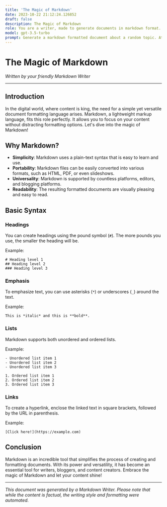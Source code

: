 ```yaml
---
title: 'The Magic of Markdown'
date: 2023-10-22 21:12:24.126852
draft: false
description: The Magic of Markdown
role: You are a writer, made to generate documents in markdown format. It is very important that all of the documents you generate are in valid markdown format.
model: gpt-3.5-turbo
prompt: Generate a markdown formatted document about a random topic. At the bottom, include a disclaimer explaining that the document was generated by you. The first line of the document should be the title. Make sure that the entire document is in proper markdown format, using a mix of various tags to make the document visually appealing.
---
```


# The Magic of Markdown

*Written by your friendly Markdown Writer*

---

## Introduction

In the digital world, where content is king, the need for a simple yet versatile document formatting language arises. Markdown, a lightweight markup language, fits this role perfectly. It allows you to focus on your content without distracting formatting options. Let's dive into the magic of Markdown!

## Why Markdown?

- **Simplicity**: Markdown uses a plain-text syntax that is easy to learn and use.
- **Portability**: Markdown files can be easily converted into various formats, such as HTML, PDF, or even slideshows.
- **Universality**: Markdown is supported by countless platforms, editors, and blogging platforms.
- **Readability**: The resulting formatted documents are visually pleasing and easy to read.

## Basic Syntax

### Headings

You can create headings using the pound symbol (`#`). The more pounds you use, the smaller the heading will be.

Example:
```
# Heading level 1
## Heading level 2
### Heading level 3
```

### Emphasis

To emphasize text, you can use asterisks (`*`) or underscores (`_`) around the text.

Example:
```
This is *italic* and this is **bold**.
```

### Lists

Markdown supports both unordered and ordered lists.

Example:
```
- Unordered list item 1
- Unordered list item 2
- Unordered list item 3

1. Ordered list item 1
2. Ordered list item 2
3. Ordered list item 3
```

### Links

To create a hyperlink, enclose the linked text in square brackets, followed by the URL in parenthesis.

Example:
```
[Click here!](https://example.com)
```

## Conclusion

Markdown is an incredible tool that simplifies the process of creating and formatting documents. With its power and versatility, it has become an essential tool for writers, bloggers, and content creators. Embrace the magic of Markdown and let your content shine!

---

*This document was generated by a Markdown Writer. Please note that while the content is factual, the writing style and formatting were automated.*